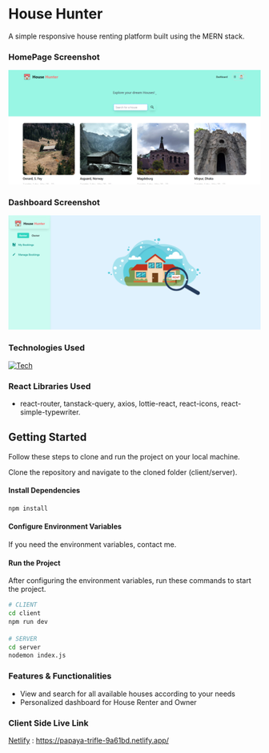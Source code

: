 # House Hunter

A simple responsive house renting platform built using the MERN stack.

### HomePage Screenshot

![Homepage](homepage.png)

### Dashboard Screenshot

![Dashboard](dashboard.png)

### Technologies Used

[![Tech](https://skillicons.dev/icons?i=js,react,tailwind,nodejs,express,mongodb&theme=dark)](https://skillicons.dev)

### React Libraries Used

- react-router, tanstack-query, axios, lottie-react, react-icons, react-simple-typewriter.

## Getting Started

Follow these steps to clone and run the project on your local machine.

Clone the repository and navigate to the cloned folder (client/server).

#### Install Dependencies

```bash
npm install
```

#### Configure Environment Variables

If you need the environment variables, contact me.

#### Run the Project

After configuring the environment variables, run these commands to start the project.

```bash
# CLIENT
cd client
npm run dev

# SERVER
cd server
nodemon index.js
```

### Features & Functionalities

- View and search for all available houses according to your needs
- Personalized dashboard for House Renter and Owner

### Client Side Live Link

[Netlify](https://papaya-trifle-9a61bd.netlify.app/) : https://papaya-trifle-9a61bd.netlify.app/
